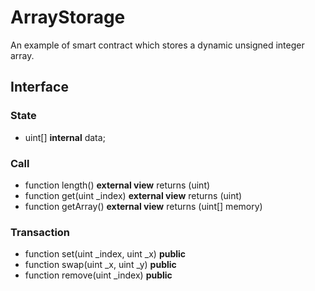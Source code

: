 # ArrayStorage
An example of smart contract which stores a dynamic unsigned integer array.

## Interface
### State
- uint[] **internal** data;

### Call
- function length() **external view** returns (uint)
- function get(uint _index) **external view** returns (uint)
- function getArray() **external view** returns (uint[] memory)

### Transaction
- function set(uint _index, uint _x) **public**
- function swap(uint _x, uint _y) **public**
- function remove(uint _index) **public**